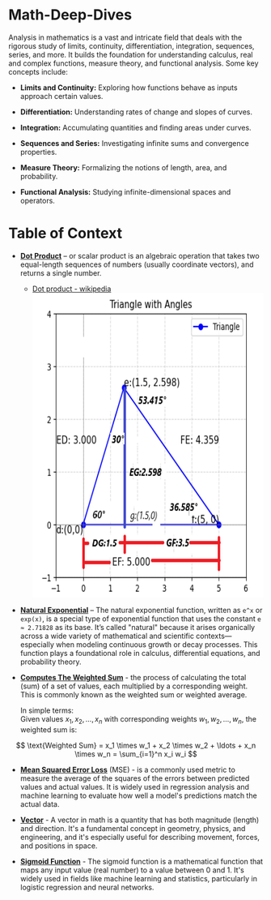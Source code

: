 # Math-Deep-Dives
Analysis in mathematics is a vast and intricate field that deals with the rigorous study of limits, continuity, differentiation, integration, sequences, series, and more. It builds the foundation for understanding calculus, real and complex functions, measure theory, and functional analysis. Some key concepts include:

* **Limits and Continuity:** Exploring how functions behave as inputs approach certain values.

* **Differentiation:** Understanding rates of change and slopes of curves.

* **Integration:** Accumulating quantities and finding areas under curves.

* **Sequences and Series:** Investigating infinite sums and convergence properties.

* **Measure Theory:** Formalizing the notions of length, area, and probability.

* **Functional Analysis:** Studying infinite-dimensional spaces and operators.

# Table of Context

* **[Dot Product](./dot_product.ipynb)** – or scalar product is an algebraic operation that takes two equal-length sequences of numbers (usually coordinate vectors), and returns a single number.
  - [Dot product - wikipedia](https://en.wikipedia.org/wiki/Dot_product)
     <img src="/images/dot_product/triangle1.png" alt="Triangle 1" width="500" height="600">
* **[Natural Exponential](./natural_exponential.ipynb)** – The natural exponential function, written as `e^x` or `exp(x)`, is a special type of exponential function that uses the constant `e ≈ 2.71828` as its base. It’s called "natural" because it arises organically across a wide variety of mathematical and scientific contexts—especially when modeling continuous growth or decay processes. This function plays a foundational role in calculus, differential equations, and probability theory.

* **[Computes The Weighted Sum](./computes_the_weighted_sum.ipynb)** - the process of calculating the total (sum) of a set of values, each multiplied by a corresponding weight. This is commonly known as the weighted sum or weighted average.

    In simple terms:  
    Given values $x_1, x_2, \ldots, x_n$ with corresponding weights $w_1, w_2, \ldots, w_n$, the weighted sum is:

$$
\text{Weighted Sum} = x_1 \times w_1 + x_2 \times w_2 + \ldots + x_n \times w_n = \sum_{i=1}^n x_i w_i
$$

* **[Mean Squared Error Loss](mean_squared_error_loss.ipynb)** (MSE) - is a commonly used metric to measure the average of the squares of the errors between predicted values and actual values. It is widely used in regression analysis and machine learning to evaluate how well a model's predictions match the actual data.

* **[Vector](vector.ipynb)** - A vector in math is a quantity that has both magnitude (length) and direction. It's a fundamental concept in geometry, physics, and engineering, and it's especially useful for describing movement, forces, and positions in space.
*  **[Sigmoid Function](sigmoid_function.ipynb)** - The sigmoid function is a mathematical function that maps any input value (real number) to a value between 0 and 1. It's widely used in fields like machine learning and statistics, particularly in logistic regression and neural networks.